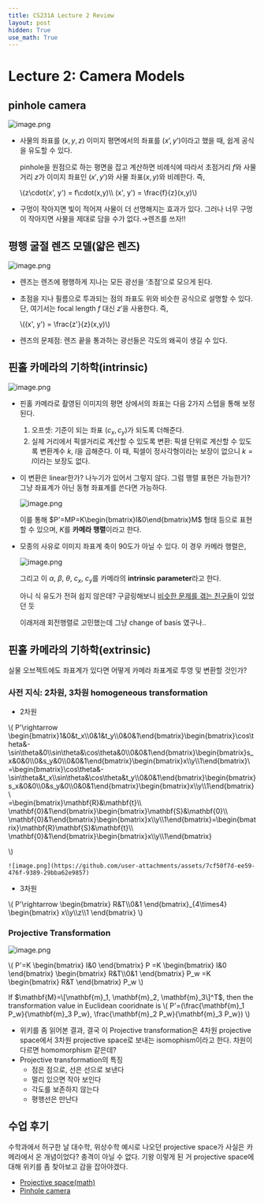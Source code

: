 ```yaml
---
title: CS231A Lecture 2 Review
layout: post
hidden: True
use_math: True
---
```


# Lecture 2: Camera Models

## pinhole camera

 

![image.png](https://github.com/user-attachments/assets/cc93d69d-e740-49fb-ad61-48ee5d0db767)

- 사물의 좌표를 $(x,y,z)$ 이미지 평면에서의 좌표를 $(x’,y’)$이라고 했을 때, 쉽게 공식을 유도할 수 있다.
    
    pinhole을 원점으로 하는 평면을 잡고 계산하면 비례식에 따라서 초점거리 $f$와 사물거리 $z$가 이미지 좌표인 $(x', y')$와 사물 좌표$(x, y)$와 비례한다. 즉,
    
    \\(z\cdot(x', y') = f\cdot(x,y)\\\ (x', y') = \frac{f}{z}(x,y)\\)
    

- 구멍이 작아지면 빛이 적어져 사물이 더 선명해지는 효과가 있다. 그러나 너무 구멍이 작아지면 사물을 제대로 담을 수가 없다.→렌즈를 쓰자!!

## 평행 굴절 렌즈 모델(얇은 렌즈)

![image.png](https://github.com/user-attachments/assets/c70aa23f-d495-4251-bac3-bb5512fdda0e)

- 렌즈는 렌즈에 평행하게 지나는 모든 광선을 ‘초점’으로 모으게 된다.
- 초점을 지나 필름으로 투과되는 점의 좌표도 위와 비슷한 공식으로 설명할 수 있다.
단, 여기서는 focal length $f$ 대신 $z'$을 사용한다. 즉,
    
    \\((x', y') = \frac{z'}{z}(x,y)\\)
    
- 렌즈의 문제점: 렌즈 끝을 통과하는 광선들은 각도의 왜곡이 생길 수 있다.

## 핀홀 카메라의 기하학(intrinsic)

![image.png](https://github.com/user-attachments/assets/16657fce-02ba-4405-921f-ac95507771de)

- 핀홀 카메라로 촬영된 이미지의 평면 상에서의 좌표는 다음 2가지 스텝을 통해 보정된다.
    1. 오프셋: 기준이 되는 좌표 $(c_x, c_y)$가 되도록 더해준다.
    2. 실제 거리에서 픽셀거리로 계산할 수 있도록 변환: 픽셀 단위로 계산할 수 있도록 변환계수 $k$, $l$을 곱해준다. 이 때, 픽셀이 정사각형이라는 보장이 없으니 $k=l$이라는 보장도 없다.
- 이 변환은 linear한가? 나누기가 있어서 그렇지 않다. 그럼 행렬 표현은 가능한가? 그냥 좌표계가 아닌 동형 좌표계를 쓴다면 가능하다.
    
    ![image.png](https://github.com/user-attachments/assets/bffa546b-ac3a-4abb-ba44-4b4cf80a38aa)
    
    이를 통해 $P'=MP=K\begin{bmatrix}I&0\end{bmatrix}M$ 형태 등으로 표현할 수 있으며, $K$를 **카메라 행렬**이라고 한다.
    
- 모종의 사유로 이미지 좌표계 축이 90도가 아닐 수 있다. 이 경우 카메라 행렬은,
    
    ![image.png](https://github.com/user-attachments/assets/5d4fa132-f447-4caf-9016-41f1d5dbc492)
    
    그리고 이 $\alpha$, $\beta$, $\theta$, $c_x$, $c_y$를 카메라의 **intrinsic parameter**라고 한다.
    
    아니 식 유도가 전혀 쉽지 않은데? 구글링해보니 [비슷한 문제를 겪는 친구들](https://blog.immenselyhappy.com/post/camera-axis-skew/)이 있었던 듯
    
    이래저래 회전행렬로 고민했는데 그냥 change of basis 였구나..
    

## 핀홀 카메라의 기하학(extrinsic)

실물 오브젝트에도 좌표계가 있다면 어떻게 카메라 좌표계로 투영 및 변환할 것인가?

### 사전 지식: 2차원, 3차원 homogeneous transformation

- 2차원

\\(
P'\rightarrow
\begin{bmatrix}1&0&t_x\\\0&1&t_y\\\0&0&1\end{bmatrix}\begin{bmatrix}\cos\theta&-\sin\theta&0\\\\sin\theta&\cos\theta&0\\\0&0&1\end{bmatrix}\begin{bmatrix}s_x&0&0\\\0&s_y&0\\\0&0&1\end{bmatrix}\begin{bmatrix}x\\\y\\\1\end{bmatrix}\\\
=\begin{bmatrix}\cos\theta&-\sin\theta&t_x\\\\sin\theta&\cos\theta&t_y\\\0&0&1\end{bmatrix}\begin{bmatrix}s_x&0&0\\\0&s_y&0\\\0&0&1\end{bmatrix}\begin{bmatrix}x\\\y\\\1\end{bmatrix}\\\
=\begin{bmatrix}\mathbf{R}&\mathbf{t}\\\ \mathbf{0}&1\end{bmatrix}\begin{bmatrix}\mathbf{S}&\mathbf{0}\\\ \mathbf{0}&1\end{bmatrix}\begin{bmatrix}x\\\y\\\1\\end{bmatrix}=\begin{bmatrix}\mathbf{R}\mathbf{S}&\mathbf{t}\\\ \mathbf{0}&1\end{bmatrix}\begin{bmatrix}x\\\y\\\1\\end{bmatrix}

\\)

    
    ![image.png](https://github.com/user-attachments/assets/7cf50f7d-ee59-476f-9389-29bba62e9857)
    
- 3차원

\\(
P'\rightarrow
\begin{bmatrix}
R&T\\\0&1
\end{bmatrix}_{4\times4}
\begin{bmatrix}
x\\\y\\\z\\\1
\end{bmatrix}
\\)
    

### Projective Transformation

![image.png](https://github.com/user-attachments/assets/f5755bcc-0831-4498-8d24-f81777b061f2)

\\(
P'=K
\begin{bmatrix}
I&0
\end{bmatrix}
P
=K
\begin{bmatrix}
I&0
\end{bmatrix}
\begin{bmatrix}
R&T\\\0&1
\end{bmatrix}
P_w
=K
\begin{bmatrix}
R&T
\end{bmatrix}
P_w
\\)

If $\mathbf{M}=\[\mathbf{m}_1, \mathbf{m}_2, \mathbf{m}_3\]^T$, then the transformation value in Euclidean cooridnate is
\\(
P'=\(\frac{\mathbf{m}_1 P_w}{\mathbf{m}_3 P_w}, \frac{\mathbf{m}_2 P_w}{\mathbf{m}_3 P_w}\)
\\)

- 위키를 좀 읽어본 결과, 결국 이 Projective transformation은 4차원 projective space에서 3차원 projective space로 보내는 isomophism이라고 한다. 차원이 다르면 homomorphism 같은데?
- Projective transformation의 특징
    - 점은 점으로, 선은 선으로 보낸다
    - 멀리 있으면 작아 보인다
    - 각도를 보존하지 않는다
    - 평행선은 만난다

## 수업 후기

수학과에서 허구한 날 대수학, 위상수학 예시로 나오던 projective space가 사실은 카메라에서 온 개념이었다? 충격이 아닐 수 없다. 기왕 이렇게 된 거 projective space에 대해 위키를 좀 찾아보고 감을 잡아야겠다.

- [Projective space(math)](https://en.wikipedia.org/wiki/Projective_space)
- [Pinhole camera](https://en.wikipedia.org/wiki/Pinhole_camera_model)
